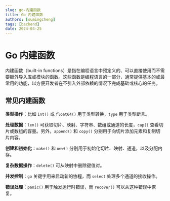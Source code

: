```yaml
---
slug: go-内建函数
title: Go 内建函数
authors: [sumingcheng]
tags: [backend]
date: 2024-04-25
---
```


# Go 内建函数



 



内建函数（built-in functions）是指在编程语言中预定义的、可以直接使用而不需要额外导入库或模块的函数。这些函数是编程语言的一部分，通常提供基本的或最常用的功能，以方便开发者在不引入外部依赖的情况下完成基础或核心的任务。

## 常见内建函数  

**类型操作**：比如 `int()` 或 `float64()` 用于类型转换，`type` 用于类型断言。

**处理数据**：`len()` 可获取切片、映射、字符串、数组或通道的长度，`cap()` 查看切片或数组的容量。另外，`append()` 和 `copy()` 分别用于向切片添加元素和复制切片内容。

**创建和初始化**：`make()` 和 `new()` 分别用于初始化切片、映射、通道，以及分配内存。

**复杂数据操作**：`delete()` 可从映射中删除键值对。

**并发控制**：`go` 关键字用来启动新的协程，而 `select` 处理多个通道的接收操作。

**错误处理**：`panic()` 用于触发运行时错误，而 `recover()` 可以从这种错误中恢复。